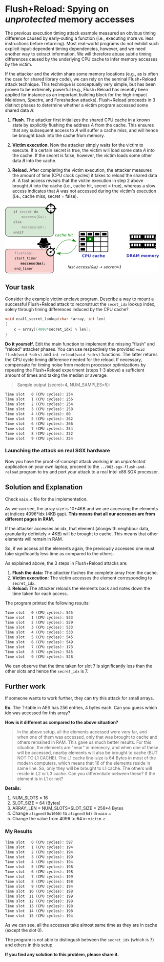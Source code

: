 # Flush+Reload: Spying on _unprotected_ memory accesses

The previous execution timing attack example measured an obvious timing
difference caused by early-outing a function (i.e., executing more vs. less
instructions before returning).  Most real-world programs do not exhibit such
explicit input-dependent timing dependencies, however, and we need another way
to extract information.  We will therefore abuse subtle timing differences
caused by the underlying CPU cache to infer memory accesses by the victim.

If the attacker and the victim share some memory locations (e.g., as is often
the case for shared library code), we can rely on the seminal Flush+Reload
attack technique. This technique is conceptually very simple, but has been
proven to be extremely powerful (e.g., Flush+Reload has recently been applied
for instance as an important building block for the high-impact Meltdown,
Spectre, and Foreshadow attacks).  Flush+Reload proceeds in 3 distinct phases
to determine whether a victim program accessed some shared data _A_:

1. **Flush.** The attacker first initializes the shared CPU cache in a known
    state by explicitly flushing the address _A_ from the cache.  This ensures that
    any subsequent access to _A_ will suffer a cache miss, and will hence be
    brought back into the cache from memory.

2. **Victim execution.** Now the attacker simply waits for the victim to
    execute. If a certain secret is true, the victim will load some data _A_ into
    the cache. If the secret is false, however, the victim loads some other data
    _B_ into the cache.

3. **Reload.** After completing the victim execution, the attacker measures the
    amount of time (CPU clock cycles) it takes to reload the shared data _A_. A
    fast access reveals that the victim execution in step 2 above brought _A_ into
    the cache (i.e., cache hit, secret = true), whereas a slow access indicates
    that _A_ was not accessed during the victim's execution (i.e., cache miss,
    secret = false).
    
![overview](overview.png)

## Your task

Consider the example victim enclave program.  Describe a way to mount a
successful Flush+Reload attack to reconstruct the `secet_idx` lookup index, solely
through timing differences induced by the CPU cache?

```C
void ecall_secret_lookup(char *array, int len)
{
    c = array[(4096*secret_idx) % len];
}

```

**Do it yourself.** Edit the main function to implement the missing "flush"
and "reload" attacker phases. You can use respectively the provided `void
flush(void *adrs)` and `int reload(void *adrs)` functions.  The latter returns
the CPU cycle timing difference needed for the reload.  If necessary,
compensate for timing noise from modern processor optimizations by repeating
the Flush+Reload experiment (steps 1-3 above) a sufficient amount of times and
taking the median or average.

> Sample output (secret=4, NUM_SAMPLES=5):

```
Time slot   0 (CPU cycles): 254
Time slot   1 (CPU cycles): 256
Time slot   2 (CPU cycles): 254
Time slot   3 (CPU cycles): 258
Time slot   4 (CPU cycles): 80
Time slot   5 (CPU cycles): 262
Time slot   6 (CPU cycles): 266
Time slot   7 (CPU cycles): 254
Time slot   8 (CPU cycles): 252
Time slot   9 (CPU cycles): 254
```

### Launching the attack on real SGX hardware

Now you have the proof-of-concept attack working in an _unprotected_
application on your own laptop, proceed to the `../003-sgx-flush-and-reload` program
to try and port your attack to a real Intel x86 SGX processor.

## Solution and Explanation
Check `main.c` file for the implementation.

As we can see, the array size is 10\*4KB and we are accessing the elements at indices 4096\*idx (4KB gap). **This means that all our accesses are from different pages in RAM.**

If the attacker accesses an idx, that element (alongwith neighbour data, granularity definitely < 4KB) will be brought to cache. This means that other elements will remain in RAM.

So, if we access all the elements again, the previously accessed one must take significantly less time as compared to the others.

As explained above, the 3 steps in Flush+Reload attacks are:
1. **Flush the data:** The attacker flushes the complete array from the cache.
2. **Victim execution:** The victim accesses the element corresponding to `secret_idx`.
3. **Reload:** The attacker reloads the elements back and notes down the time taken for each access.

The program printed the following results:
```
Time slot   0 (CPU cycles): 545
Time slot   1 (CPU cycles): 533
Time slot   2 (CPU cycles): 529
Time slot   3 (CPU cycles): 533
Time slot   4 (CPU cycles): 533
Time slot   5 (CPU cycles): 545
Time slot   6 (CPU cycles): 549
Time slot   7 (CPU cycles): 173
Time slot   8 (CPU cycles): 545
Time slot   9 (CPU cycles): 528
```
We can observe that the time taken for slot 7 is significantly less than the other slots and hence the `secret_idx` is 7.

## Further work
If someone wants to work further, they can try this attack for small arrays.

**Ex.** The T-table in AES has 256 entries, 4 bytes each. Can you guess which idx was accessed for this array?

**How is it different as compared to the above situation?**
> In the above setup, all the elements accessed were very far, and when one of them was accessed, only that was brought to cache and others remained in RAM. This gave us much better results.
> For this situation, the elements are "near" in memeory, and when one of these will be accessed, nearby elements will also be brought to cache (BUT NOT TO L1 CACHE).
> The L1 cache line-size is 64 Bytes in most of the modern computers, which means that 16 of the elements reside in same line. So, only they will be brought to L1 cache. The others will reside in L2 or L3 cache.
> Can you differentiate between these? If the element is in L1 or not?

**Details:**
1. NUM_SLOTS = 16
2. SLOT_SIZE = 64 (Bytes)
3. ARRAY_LEN = NUM_SLOTS\*SLOT_SIZE = 256\*4 Bytes
4. Change `aligned(0x1000)` to `aligned(64)` in `main.c`
5. Change the value from 4096 to 64 in `victim.c`

### My Results

```
Time slot   0 (CPU cycles): 597
Time slot   1 (CPU cycles): 194
Time slot   2 (CPU cycles): 194
Time slot   3 (CPU cycles): 199
Time slot   4 (CPU cycles): 194
Time slot   5 (CPU cycles): 198
Time slot   6 (CPU cycles): 198
Time slot   7 (CPU cycles): 199
Time slot   8 (CPU cycles): 198
Time slot   9 (CPU cycles): 194
Time slot  10 (CPU cycles): 198
Time slot  11 (CPU cycles): 199
Time slot  12 (CPU cycles): 198
Time slot  13 (CPU cycles): 198
Time slot  14 (CPU cycles): 198
Time slot  15 (CPU cycles): 194
```

As we can see, all the accesses take almost same time as they are in cache (except the slot 0).

The program is not able to distingush between the `secret_idx` (which is 7) and others  in this setup.

**If you find any solution to this problem, please share it.**